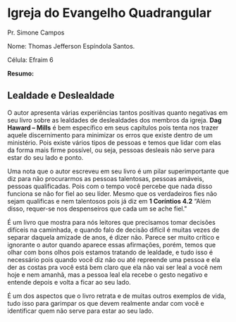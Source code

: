 # Igreja do Evangelho Quadrangular 



Pr. Simone Campos

 Nome: Thomas Jefferson Espíndola Santos.

Célula: Efraim 6

 

**Resumo:**                        

## Lealdade e Deslealdade

 

   O autor apresenta várias experiências tantos positivas quanto negativas em seu livro sobre as lealdades de deslealdades dos membros da igreja. **Dag Haward – Mills** é bem específico em seus capítulos pois tenta nos trazer aquele discernimento para minimizar os erros que existe dentro de um ministério. Pois existe vários tipos de pessoas e temos que lidar com elas da forma mais firme possível, ou seja, pessoas desleais não serve para estar do seu lado e ponto.

  Uma nota que o autor escreveu em seu livro é um pilar superimportante que diz para não procurarmos as pessoas talentosas, pessoas amáveis, pessoas qualificadas. Pois com o tempo você percebe que nada disso funciona se não for fiel ao seu líder. Mesmo que os verdadeiros fies não sejam qualificas e nem talentosos pois já diz em **1 Coríntios 4.2** “Além disso, requer-se nos despenseiros que cada um se ache fiel."

 É um livro que mostra para nós leitores que precisamos tomar decisões difíceis na caminhada, e quando falo de decisão difícil é muitas vezes de separar daquela amizade de anos, é dizer não. Parece ser muito crítico e ignorante o autor quando aparece essas afirmações, porém, temos que olhar com bons olhos pois estamos tratando de lealdade, e tudo isso é necessário pois quando você diz não ou até repreende uma pessoa e ela der as costas pra você está bem claro que ela não vai ser leal a você nem hoje e nem amanhã, mas a pessoa leal ela recebe o gesto negativo e entende depois e volta a ficar ao seu lado. 

  É um dos aspectos que o livro retrata e de muitas outros exemplos de vida, tudo isso para garimpar os que devem realmente andar com você e identificar quem não serve para estar ao seu lado.

 

 

 

 

 

 

 